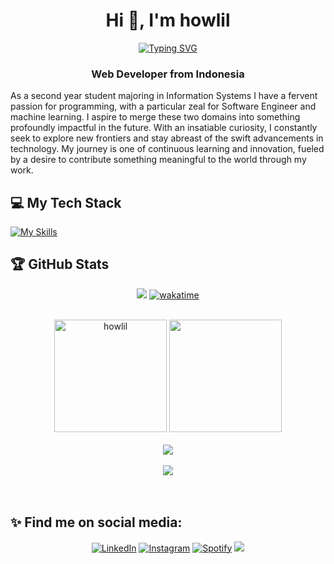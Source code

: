 
<h1 align="center">Hi 👋, I'm howlil</h1>

<div align="center">
    <a href="https://git.io/typing-svg"><img src="https://readme-typing-svg.demolab.com?font=Fira+Code&pause=1000&color=F7006E&center=true&vCenter=true&width=435&lines=Mhd+Ulil+Abshar;Software+Enginer;Machine+Learning" alt="Typing SVG"/></a>
</div>

<h3 align="center">Web Developer from Indonesia</h3>
<p>As a second year student majoring in Information Systems I have a fervent passion for programming, with a particular
zeal for Software Engineer and machine learning. I aspire to merge these two domains into something profoundly impactful in
the future. With an insatiable curiosity, I constantly seek to explore new frontiers and stay abreast of the swift advancements
in technology. My journey is one of continuous learning and innovation, fueled by a desire to contribute something meaningful
to the world through my work.</p>

## 💻 My Tech Stack

<!--[![My Skills](https://skillicons.dev/icons?i=cpp,python,java,js,ts,nodejs,react,tailwind,express,nextjs,aws,mysql,postgres,prisma,vite,vercel,kali&theme=dark)](https://skillicons.dev)-->

[![My Skills](https://skillicons.dev/icons?i=cpp,python,ts,js,java,kotlin,react,vue,tailwind,mui,express,nextjs,mysql,postgres,prisma,supabase,firebase,docker,gcp)](https://skillicons.dev)

## 🏆 GitHub Stats

 <div align ="center">
     
[![](https://visitcount.itsvg.in/api?id=howlil&icon=1&color=6)](https://visitcount.itsvg.in)
[![wakatime](https://wakatime.com/badge/user/018b4364-815a-42cb-9de9-a58342cf7959.svg)](https://wakatime.com/@018b4364-815a-42cb-9de9-a58342cf7959)
 </div>    
<br>

 <div align="center" margin-top="10px">
  <img height="180"  src="https://github-readme-stats.vercel.app/api/top-langs?username=howlil&theme=tokyonight&show_icons=true&locale=en&layout=compact&langs_count=6" alt="howlil" />
<!--          <img height="210em"  src="https://github-readme-stats.vercel.app/api?username=howlil&show_icons=true&include_all_commits=true&count_private=true&locale=en&theme=tokyonight" alt="howlil" /> -->
      <img height="180" src="https://github-readme-stats-eight-theta.vercel.app/api?username=howlil&show_icons=true&theme=tokyonight&include_all_commits=true&count_private=true"/>
<!--   <img  height="210" src="https://github-readme-streak-stats.herokuapp.com/?user=howlil&theme=tokyonight" alt="howlil" />  -->
</div>
 <!--    <img height="170em" align ="left" src="https://github-readme-stats.vercel.app/api?username=howlil&show_icons=true&include_all_commits=true&count_private=true&locale=en&theme=tokyonight" alt="howlil" /> -->

  <br>
   
<div align="center"  margin-top="10px">
    <a href = "https://github.com/howlil/">
                <img src="https://github-profile-trophy.vercel.app/?username=howlil&column=-1&theme=tokyonight" /> 
        <br>
        <br>
             <img src="https://github-readme-activity-graph.vercel.app/graph?username=howlil&theme=github-compact" />
        <br>
        <br>
    </a>
</div>
<br>
<!--START_SECTION:-->
<!--END_SECTION:-->

 

<!--          <img height="170em" align="center" src="https://github-readme-stats.vercel.app/api?username=howlil&show_icons=true&include_all_commits=true&count_private=true&locale=en&theme=tokyonight" alt="howlil" /> -->
 


## ✨ Find me on social media:
  <p align = "center">
      <a href="https://www.linkedin.com/in/mhdulilabshar/" target="_blank"><img src="https://img.shields.io/badge/LinkedIn-0077B5?style=for-the-badge&logo=linkedin&logoColor=white" alt="LinkedIn"></a>
      <a href="https://www.instagram.com/mraulabsr " target="_blank"><img src="https://img.shields.io/badge/Instagram-E4405F?style=for-the-badge&logo=instagram&logoColor=white" alt="Instagram"></a>
      <a href="https://open.spotify.com/user/z4ev34sfeu2es0va2z906y0cx " target="_blank"><img src="https://img.shields.io/badge/Spotify-%231ED760.svg?&style=for-the-badge&logo=spotify&logoColor=white" alt="Spotify"></a>
      <a href="mailto:mhdulilabshar27@gmail.com"><img src="https://img.shields.io/badge/Gmail-D14836?style=for-the-badge&logo=gmail&logoColor=white"/></a>
  </p>



